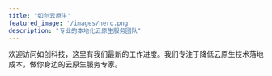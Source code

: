 ```yaml
---
title: "如创云原生"
featured_image: '/images/hero.png'
description: "专业的本地化云原生服务团队"
---
```

欢迎访问如创科技，这里有我们最新的工作进度。我们专注于降低云原生技术落地成本，做你身边的云原生服务专家。
